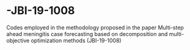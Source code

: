 # -JBI-19-1008
Codes employed in the methodology proposed in the paper Multi-step ahead meningitis case forecasting based on decomposition and multi-objective optimization methods (JBI-19-1008)
